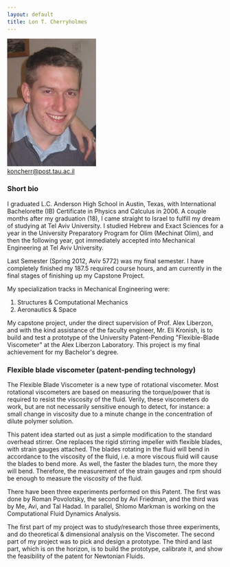 ```yaml
---
layout: default
title: Lon T. Cherryholmes
---
```




![](../images/Cherryholmes.jpg)<br> <koncherr@post.tau.ac.il>




### Short bio

I graduated L.C. Anderson High School in Austin, Texas, with International Bachelorette (IB) Certificate in Physics and Calculus in 2006. A couple months after my graduation (18), I came straight to Israel to fulfill my dream of studying at Tel Aviv University. I studied Hebrew and Exact Sciences for a year in the University Preparatory Program for Olim (Mechinat Olim), and then the following year, got immediately accepted into Mechanical Engineering at Tel Aviv University.

Last Semester (Spring 2012, Aviv 5772) was my final semester. I have completely finished my 187.5 required course hours, and am currently in the final stages of finishing up my Capstone Project. 

My specialization tracks in Mechanical Engineering were:
1. Structures & Computational Mechanics
2. Aeronautics & Space

My capstone project, under the direct supervision of Prof. Alex Liberzon, and with the kind assistance of the faculty engineer, Mr. Eli Kronish, is to build and test a prototype of the University Patent-Pending "Flexible-Blade Viscometer" at the Alex Liberzon Laboratory. This project is my final achievement for my Bachelor's degree.


### Flexible blade viscometer (patent-pending technology)

The Flexible Blade Viscometer is a new type of rotational viscometer. Most rotational viscometers are based on measuring the torque/power that is required to resist the viscosity of the fluid. Verily, these viscometers do work, but are not necessarily sensitive enough to detect, for instance: a small change in viscosity due to a minute change in the concentration of dilute polymer solution.

This patent idea started out as just a simple modification to the standard overhead stirrer. One replaces the rigid stirring impeller with flexible blades, with strain gauges attached. The blades rotating in the fluid will bend in accordance to the viscosity of the fluid, i.e. a more viscous fluid will cause the blades to bend more. As well, the faster the blades turn, the more they will bend. Therefore, the measurement of the strain gauges and rpm should be enough to measure the viscosity of the fluid.


There have been three experiments performed on this Patent. The first was done by Roman Povolotsky, the second by Avi Friedman, and the third was by Me, Avi, and Tal Hadad. In parallel, Shlomo Markman is working on the Computational Fluid Dynamics Analysis.

The first part of my project was to study/research those three experiments, and do theoretical & dimensional analysis on the Viscometer. The second part of my project was to pick and design a prototype. The third and last part, which is on the horizon, is to build the prototype, calibrate it, and show the feasibility of the patent for Newtonian Fluids.
